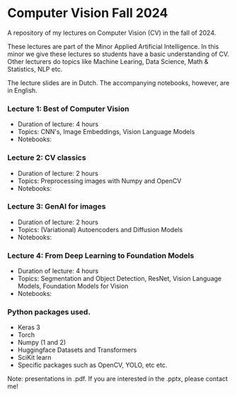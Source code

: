 # Computer Vision Fall 2024
A repository of my lectures on Computer Vision (CV) in the fall of 2024.

These lectures are part of the Minor Applied Artificial Intelligence.
In this minor we give these lectures so students have a basic understanding of CV.
Other lecturers do topics like Machine Learing, Data Science, Math & Statistics, NLP etc.

The lecture slides are in Dutch. The accompanying notebooks, however, are in English. 

### Lecture 1: Best of Computer Vision
- Duration of lecture: 4 hours
- Topics: CNN's, Image Embeddings, Vision Language Models
- Notebooks:

     
### Lecture 2: CV classics
- Duration of lecture: 2 hours
- Topics: Preprocessing images with Numpy and OpenCV
- Notebooks:
  
### Lecture 3: GenAI for images
- Duration of lecture: 2 hours
- Topics: (Variational) Autoencoders and Diffusion Models
- Notebooks:
  
### Lecture 4: From Deep Learning to Foundation Models
- Duration of lecture: 4 hours
- Topics: Segmentation and Object Detection, ResNet, Vision Language Models, Foundation Models for Vision
- Notebooks:

### Python packages used.
- Keras 3
- Torch
- Numpy (1 and 2)
- Huggingface Datasets and Transformers
- SciKit learn
- Specific packages such as OpenCV, YOLO, etc etc.

Note: presentations in .pdf. If you are interested in the .pptx, please contact me!
